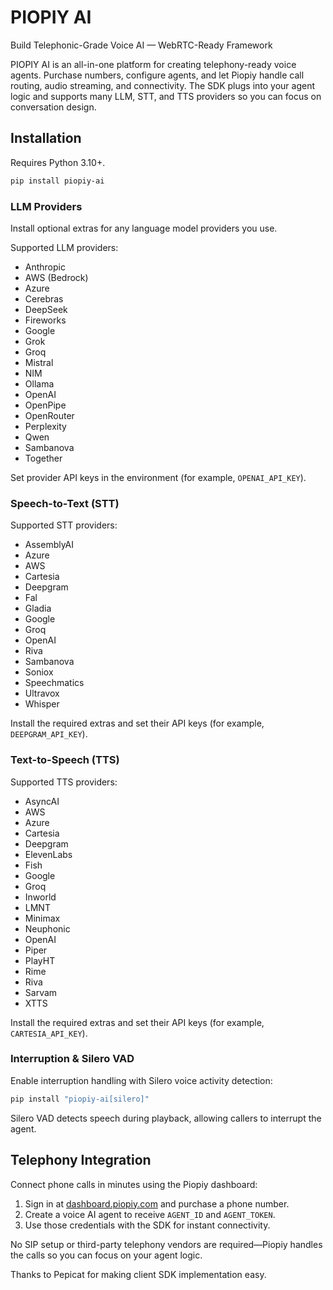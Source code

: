 # PIOPIY AI
Build Telephonic-Grade Voice AI — WebRTC-Ready Framework

PIOPIY AI is an all-in-one platform for creating telephony-ready voice agents. Purchase numbers, configure agents, and let Piopiy handle call routing, audio streaming, and connectivity. The SDK plugs into your agent logic and supports many LLM, STT, and TTS providers so you can focus on conversation design.

## Installation

Requires Python 3.10+.

```bash
pip install piopiy-ai
```

### LLM Providers

Install optional extras for any language model providers you use.

Supported LLM providers:

- Anthropic
- AWS (Bedrock)
- Azure
- Cerebras
- DeepSeek
- Fireworks
- Google
- Grok
- Groq
- Mistral
- NIM
- Ollama
- OpenAI
- OpenPipe
- OpenRouter
- Perplexity
- Qwen
- Sambanova
- Together

Set provider API keys in the environment (for example, `OPENAI_API_KEY`).

### Speech-to-Text (STT)

Supported STT providers:

- AssemblyAI
- Azure
- AWS
- Cartesia
- Deepgram
- Fal
- Gladia
- Google
- Groq
- OpenAI
- Riva
- Sambanova
- Soniox
- Speechmatics
- Ultravox
- Whisper

Install the required extras and set their API keys (for example, `DEEPGRAM_API_KEY`).

### Text-to-Speech (TTS)

Supported TTS providers:

- AsyncAI
- AWS
- Azure
- Cartesia
- Deepgram
- ElevenLabs
- Fish
- Google
- Groq
- Inworld
- LMNT
- Minimax
- Neuphonic
- OpenAI
- Piper
- PlayHT
- Rime
- Riva
- Sarvam
- XTTS

Install the required extras and set their API keys (for example, `CARTESIA_API_KEY`).

### Interruption & Silero VAD

Enable interruption handling with Silero voice activity detection:

```bash
pip install "piopiy-ai[silero]"
```

Silero VAD detects speech during playback, allowing callers to interrupt the agent.

## Telephony Integration

Connect phone calls in minutes using the Piopiy dashboard:

1. Sign in at [dashboard.piopiy.com](https://dashboard.piopiy.com) and purchase a phone number.
2. Create a voice AI agent to receive `AGENT_ID` and `AGENT_TOKEN`.
3. Use those credentials with the SDK for instant connectivity.

No SIP setup or third-party telephony vendors are required—Piopiy handles the calls so you can focus on your agent logic.

Thanks to Pepicat for making client SDK implementation easy.

